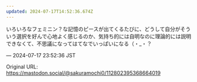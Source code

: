 ```yaml
---
updated: 2024-07-17T14:52:36.674Z
---
```


<p>いろいろなフェミニン？な記憶のピースが出てくるたびに、どうして自分がそういう選択を好んで心地よく感じるのか、気持ち的には自明なのに理論的には説明できなくて、不思議になってはてなでいっぱいになる（・_・？</p>

&mdash; 2024-07-17 23:52:36 JST

Original URL: https://mastodon.social/@sakuramochi0/112802395368664019
